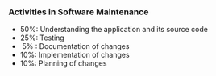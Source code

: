 ### Activities in Software Maintenance
- $50\%$: Understanding the application and its source code
- $25\%$: Testing
- $\;5\%$ : Documentation of changes
- $10\%$: Implementation of changes
- $10\%$: Planning of changes
